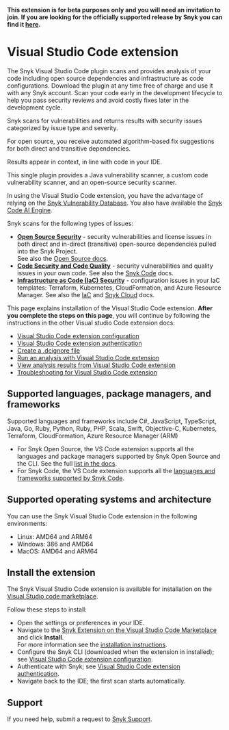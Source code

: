 **This extension is for beta purposes only and you will need an invitation to join. If you are looking for the officially supported release by Snyk you can find it [here](https://marketplace.visualstudio.com/items?itemName=snyk-security.snyk-vulnerability-scanner).**

# Visual Studio Code extension

The Snyk Visual Studio Code plugin scans and provides analysis of your code including open source dependencies and infrastructure as code configurations. Download the plugin at any time free of charge and use it with any Snyk account. Scan your code early in the development lifecycle to help you pass security reviews and avoid costly fixes later in the development cycle.

Snyk scans for vulnerabilities and returns results with security issues categorized by issue type and severity.

For open source, you receive automated algorithm-based fix suggestions for both direct and transitive dependencies.

Results appear in context, in line with code in your IDE.

This single plugin provides a Java vulnerability scanner, a custom code vulnerability scanner, and an open-source security scanner.

In using the Visual Studio Code extension, you have the advantage of relying on the [Snyk Vulnerability Database](https://docs.snyk.io/introducing-snyk/getting-started-snyk-intel-vuln-db-access). You also have available the [Snyk Code AI Engine](https://docs.snyk.io/products/snyk-code/introducing-snyk-code/key-features/ai-engine).

Snyk scans for the following types of issues:

* [**Open Source Security**](https://snyk.io/product/open-source-security-management/) - security vulnerabilities and license issues in both direct and in-direct (transitive) open-source dependencies pulled into the Snyk Project.\
  See also the [Open Source docs](https://docs.snyk.io/products/snyk-open-source).
* [**Code Security and Code Quality**](https://snyk.io/product/snyk-code/) - security vulnerabilities and quality issues in your own code. See also the [Snyk Code](https://github.com/snyk/vscode-extension/blob/HEAD/../../../scan-application-code/snyk-code/) docs.
* [**Infrastructure as Code (IaC) Security**](https://snyk.io/product/infrastructure-as-code-security/) - configuration issues in your IaC templates: Terraform, Kubernetes, CloudFormation, and Azure Resource Manager. See also the [IaC](https://docs.snyk.io/products/snyk-infrastructure-as-code) and [Snyk Cloud](https://docs.snyk.io/products/snyk-cloud) docs.

This page explains installation of the Visual Studio Code extension. **After you complete the steps on this page**, you will continue by following the instructions in the other Visual studio Code extension docs:

* [Visual Studio Code extension configuration](https://docs.snyk.io/ide-tools/visual-studio-code-extension-for-snyk-code/visual-studio-code-extension-configuration)
* [Visual Studio Code extension authentication](https://docs.snyk.io/ide-tools/visual-studio-code-extension-for-snyk-code/visual-studio-code-extension-authentication)
* [Create a .dcignore file](https://docs.snyk.io/ide-tools/visual-studio-code-extension-for-snyk-code/create-a-.dcignore-file)
* [Run an analysis with Visual Studio Code extension](https://docs.snyk.io/ide-tools/visual-studio-code-extension-for-snyk-code/run-an-analysis-with-visual-studio-code-extension)
* [View analysis results from Visual Studio Code extension](https://docs.snyk.io/ide-tools/visual-studio-code-extension-for-snyk-code/view-analysis-results-from-visual-studio-code-extension)
* [Troubleshooting for Visual Studio Code extension](https://docs.snyk.io/ide-tools/visual-studio-code-extension-for-snyk-code/troubleshooting-for-visual-studio-code-extension)

## Supported languages, package managers, and frameworks

Supported languages and frameworks include C#, JavaScript, TypeScript, Java, Go, Ruby, Python, Ruby, PHP, Scala, Swift, Objective-C, Kubernetes, Terraform, CloudFormation, Azure Resource Manager (ARM)

* For Snyk Open Source, the VS Code extension supports all the languages and package managers supported by Snyk Open Source and the CLI. See the full [list in the docs](https://docs.snyk.io/products/snyk-open-source/language-and-package-manager-support).
* For Snyk Code, the VS Code extension supports all the [languages and frameworks supported by Snyk Code](https://docs.snyk.io/products/snyk-code/snyk-code-language-and-framework-support#language-support-with-snyk-code-ai-engine).

## Supported operating systems and architecture

You can use the Snyk Visual Studio Code extension in the following environments:

* Linux: AMD64 and ARM64
* Windows: 386 and AMD64
* MacOS: AMD64 and ARM64

## Install the extension

The Snyk Visual Studio Code extension is available for installation on the [Visual Studio code marketplace](https://marketplace.visualstudio.com/items?itemName=snyk-security.snyk-vulnerability-scanner).

Follow these steps to install:

* Open the settings or preferences in your IDE.
* Navigate to the [Snyk Extension on the Visual Studio Code Marketplace](https://marketplace.visualstudio.com/items?itemName=snyk-security.snyk-vulnerability-scanner) and click **Install**.\
  For more information see the [installation instructions](https://code.visualstudio.com/docs/editor/extension-marketplace#\_install-an-extension).
* Configure the Snyk CLI (downloaded when the extension in installed); see [Visual Studio Code extension configuration](https://docs.snyk.io/ide-tools/visual-studio-code-extension-for-snyk-code/visual-studio-code-extension-configuration).
* Authenticate with Snyk; see [Visual Studio Code extension authentication](https://docs.snyk.io/ide-tools/visual-studio-code-extension-for-snyk-code/visual-studio-code-extension-authentication).
* Navigate back to the IDE; the first scan starts automatically.

## Support

If you need help, submit a request to [Snyk Support](https://support.snyk.io/hc/en-us/requests/new).
